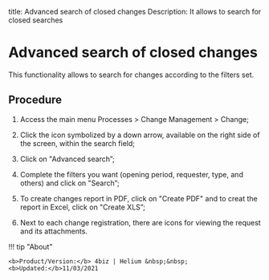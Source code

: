 title: Advanced search of closed changes
Description: It allows to search for closed searches
# Advanced search of closed changes

This functionality allows to  search for changes according to the filters set.

Procedure
------------

1.  Access the main menu Processes \>
    Change Management \> Change;

2.  Click the icon symbolized by a down arrow, available on the right
    side of the screen, within the search field;

3.  Click on "Advanced search”;

4.  Complete the filters you want (opening period, requester, type,
    and others) and click on "Search”;

5.  To create changes report in PDF, click on "Create PDF" and to creat the report
    in Excel, click on "Create XLS”;

6.  Next to each change registration, there are icons for viewing the
    request and its attachments.

!!! tip "About"

    <b>Product/Version:</b> 4biz | Helium &nbsp;&nbsp;
    <b>Updated:</b>11/03/2021
